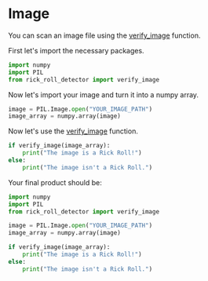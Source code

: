 # Image

You can scan an image file using the [verify_image](/rick-roll-detector/api/#rick_roll_detectorverify_imageimage-numpyarray-bool/) function.

First let's import the necessary packages.
```python
import numpy
import PIL
from rick_roll_detector import verify_image
```

Now let's import your image and turn it into a numpy array.
```python
image = PIL.Image.open("YOUR_IMAGE_PATH")
image_array = numpy.array(image)
```

Now let's use the [verify_image](/rick-roll-detector/api/#rick_roll_detectorverify_imageimage-numpyarray-bool/) function.
```python
if verify_image(image_array):
    print("The image is a Rick Roll!")
else:
    print("The image isn't a Rick Roll.")
```

Your final product should be:
```python
import numpy
import PIL
from rick_roll_detector import verify_image

image = PIL.Image.open("YOUR_IMAGE_PATH")
image_array = numpy.array(image)

if verify_image(image_array):
    print("The image is a Rick Roll!")
else:
    print("The image isn't a Rick Roll.")
```